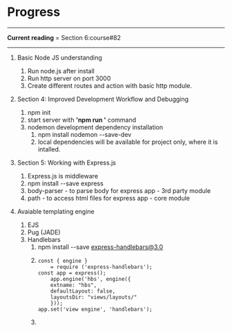 # Progress

----------

__Current reading__ = Section 6:course#82

------------------

1. Basic Node JS understanding
    1. Run node.js after install
    2. Run http server on port 3000
    3. Create different routes and action with basic http module.

2. Section 4: Improved Development Workflow and Debugging
    1. npm init
    2. start server with __'npm run <script-name>'__ command
    3. nodemon development dependency installation
         1. npm install nodemon --save-dev
         2. local dependencies will be available for project only, where it is intalled.
    
3. Section 5: Working with Express.js
    1. Express.js is middleware
    2. npm install --save express
    3. body-parser - to parse body for express app - 3rd party module
    4. path - to access html files for express app - core module
   
4. Avaiable templating engine
      1. EJS
      2. Pug (JADE)
      3. Handlebars
         1. npm install --save express-handlebars@3.0
         2. ```
            const { engine } 
                = require ('express-handlebars');
            const app = express();
                app.engine('hbs', engine({
                extname: "hbs",
                defaultLayout: false,
                layoutsDir: "views/layouts/"
                }));
            app.set('view engine', 'handlebars');
            ```
         3.             
